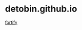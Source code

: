 detobin.github.io
=================

[fortify](https://fortify.wdf.sap.corp/ssc/login.jsp "Central Fortify")

